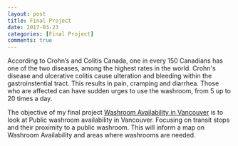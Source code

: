 ```yaml
---
layout: post
title: Final Project
date: 2017-03-23
categories: [Final Project]
comments: true
---
```

According to Crohn’s and Colitis Canada, one in every 150 Canadians has one of the two diseases, among the highest rates in the world. Crohn's disease and ulcerative colitis cause ulteration and bleeding within the gastroinstential tract. This results in pain, cramping and diarrhea. Those who are affected can have sudden urges to use the washroom, from 5 up to 20 times a day. 

The objective of my final project [Washroom Availability in Vancouver](https://blogs.ubc.ca/vancouverwashroomsandcommuters/) is to look at Public washroom availability in Vancouver. Focusing on transit stops and their proximity to a public washroom. This will inform a map on Washroom Availability and areas where washrooms are needed. 